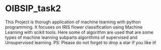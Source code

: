 # OIBSIP_task2
This Project is thorugh application of machine learning with python programming. It focuses on IRIS flower classification using Machine Learning with scikit tools. Here some of algorithm are used that are some types of machine learning subparts algorithms of supervised and Unsupervised learning.
PS: Please do not forget to drop a star if you like it!
